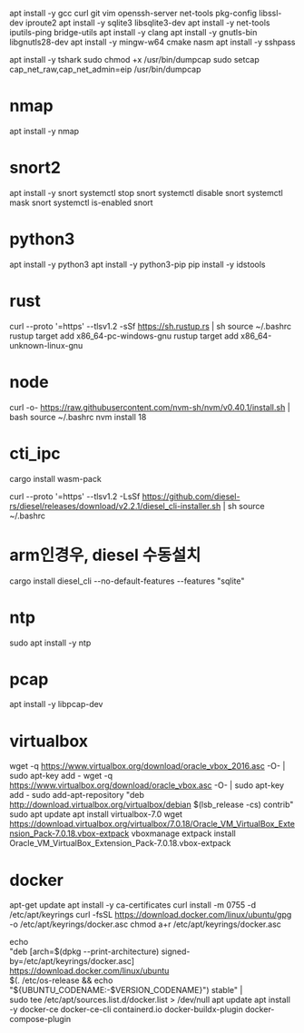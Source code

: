 apt install -y gcc curl git vim openssh-server net-tools pkg-config libssl-dev iproute2
apt install -y sqlite3 libsqlite3-dev
apt install -y net-tools iputils-ping bridge-utils
apt install -y clang
apt install -y gnutls-bin libgnutls28-dev
apt install -y mingw-w64 cmake nasm
apt install -y sshpass


apt install -y tshark
sudo chmod +x /usr/bin/dumpcap
sudo setcap cap_net_raw,cap_net_admin=eip /usr/bin/dumpcap

# nmap
apt install -y nmap

# snort2
apt install -y snort
systemctl stop snort
systemctl disable snort
systemctl mask snort
systemctl is-enabled snort

# python3
apt install -y python3
apt install -y python3-pip
pip install -y idstools

# rust
curl --proto '=https' --tlsv1.2 -sSf https://sh.rustup.rs | sh
source ~/.bashrc 
rustup target add x86_64-pc-windows-gnu
rustup target add x86_64-unknown-linux-gnu

# node
curl -o- https://raw.githubusercontent.com/nvm-sh/nvm/v0.40.1/install.sh | bash
source ~/.bashrc 
nvm install 18

# cti_ipc
cargo install wasm-pack

curl --proto '=https' --tlsv1.2 -LsSf https://github.com/diesel-rs/diesel/releases/download/v2.2.1/diesel_cli-installer.sh | sh
source ~/.bashrc 
# arm인경우, diesel 수동설치
cargo install diesel_cli --no-default-features --features "sqlite"

# ntp
sudo apt install -y ntp

# pcap
apt install -y libpcap-dev

# virtualbox
wget -q https://www.virtualbox.org/download/oracle_vbox_2016.asc -O- | sudo apt-key add -
wget -q https://www.virtualbox.org/download/oracle_vbox.asc -O- | sudo apt-key add -
sudo add-apt-repository "deb http://download.virtualbox.org/virtualbox/debian $(lsb_release -cs) contrib"
sudo apt update
apt install virtualbox-7.0
wget https://download.virtualbox.org/virtualbox/7.0.18/Oracle_VM_VirtualBox_Extension_Pack-7.0.18.vbox-extpack
vboxmanage extpack install Oracle_VM_VirtualBox_Extension_Pack-7.0.18.vbox-extpack

# docker
apt-get update
apt install -y ca-certificates curl
install -m 0755 -d /etc/apt/keyrings
curl -fsSL https://download.docker.com/linux/ubuntu/gpg -o /etc/apt/keyrings/docker.asc
chmod a+r /etc/apt/keyrings/docker.asc

echo \
  "deb [arch=$(dpkg --print-architecture) signed-by=/etc/apt/keyrings/docker.asc] https://download.docker.com/linux/ubuntu \
  $(. /etc/os-release && echo "${UBUNTU_CODENAME:-$VERSION_CODENAME}") stable" | \
  sudo tee /etc/apt/sources.list.d/docker.list > /dev/null
apt update
apt install -y docker-ce docker-ce-cli containerd.io docker-buildx-plugin docker-compose-plugin
